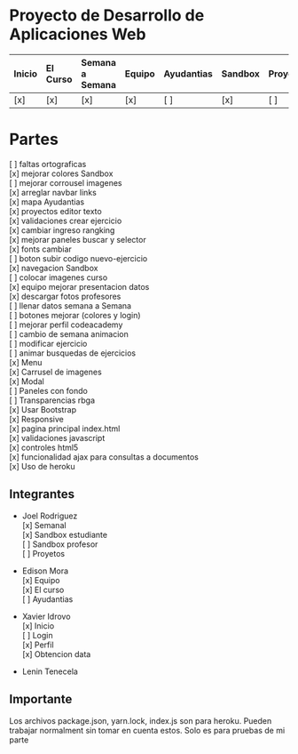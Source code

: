 # Proyecto de Desarrollo de Aplicaciones Web
| Inicio | El Curso | Semana a Semana | Equipo | Ayudantias | Sandbox | Proyectos | Perfil |
|:-------|:---------|:----------------|:-------|:-----------|:--------|:----------|:-------|
| [x]    | [x]      | [x]             | [x]    | [ ]        | [x]     | [ ]       | [x]    |

# Partes
[ ] faltas ortograficas <br>
[x] mejorar colores Sandbox <br>
[ ] mejorar corrousel imagenes <br>
[x] arreglar navbar links<br>
[x] mapa Ayudantias <br>
[x] proyectos editor texto <br>
[x] validaciones crear ejercicio <br>
[x] cambiar ingreso rangking <br>
[x] mejorar paneles buscar y selector <br>
[x] fonts cambiar <br>
[ ] boton subir codigo nuevo-ejercicio <br>
[x] navegacion Sandbox <br>
[ ] colocar imagenes curso <br>
[x] equipo mejorar presentacion datos <br>
[x] descargar fotos profesores <br>
[ ] llenar datos semana a Semana <br>
[ ] botones mejorar (colores y login) <br>
[ ] mejorar perfil codeacademy <br>
[ ] cambio de semana animacion <br>
[ ] modificar ejercicio <br>
[ ] animar busquedas de ejercicios <br>
[x] Menu <br>
[x] Carrusel de imagenes<br>
[x] Modal<br>
[ ] Paneles con fondo<br>
[ ] Transparencias rbga<br>
[x] Usar Bootstrap<br>
[x] Responsive<br>
[x] pagina principal index.html<br>
[x] validaciones javascript<br>
[x] controles html5<br>
[x] funcionalidad ajax para consultas a documentos<br>
[x] Uso de heroku<br>

## Integrantes
* Joel Rodriguez<br>
[x] Semanal<br>
[x] Sandbox estudiante<br>
[ ] Sandbox profesor<br>
[ ] Proyetos <br>

* Edison Mora<br>
[x] Equipo<br>
[x] El curso<br>
[ ] Ayudantias<br>

* Xavier Idrovo<br>
[x] Inicio<br>
[ ] Login<br>
[x] Perfil<br>
[x] Obtencion data<br>

* Lenin Tenecela

## Importante
Los archivos package.json, yarn.lock, index.js son para heroku. Pueden trabajar normalment sin tomar en cuenta estos. Solo es para pruebas de mi parte
